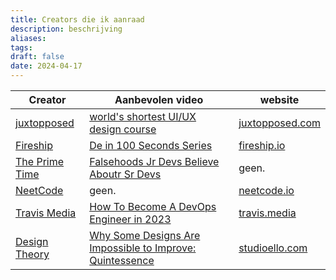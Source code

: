 ```yaml
---
title: Creators die ik aanraad
description: beschrijving
aliases: 
tags: 
draft: false
date: 2024-04-17
---
```


| Creator                                                     | Aanbevolen video                                                                                                          | website                                         |
| ----------------------------------------------------------- | ------------------------------------------------------------------------------------------------------------------------- | ----------------------------------------------- |
| [juxtopposed](https://www.youtube.com/@juxtopposed)         | [world's shortest UI/UX design course](https://www.youtube.com/watch?v=wIuVvCuiJhU)                                       | [juxtopposed.com](https://www.juxtopposed.com/) |
| [Fireship](https://www.youtube.com/@Fireship)               | [De in 100 Seconds Series](https://www.youtube.com/watch?v=rrB13utjYV4&list=PL0vfts4VzfNiI1BsIK5u7LpPaIDKMJIDN&index=106) | [fireship.io](https://fireship.io/)             |
| [The Prime Time](https://www.youtube.com/@ThePrimeTimeagen) | [Falsehoods Jr Devs Believe Aboutr Sr Devs](https://youtu.be/Vo7KOqR27xE?si=SgRPSUI9K3ZTK_Zh)                             | geen.                                           |
| [NeetCode](https://www.youtube.com/@NeetCode)               | geen.                                                                                                                     | [neetcode.io](https://neetcode.io/)             |
| [Travis Media](https://www.youtube.com/@TravisMedia)        | [How To Become A DevOps Engineer in 2023](https://www.youtube.com/watch?v=IiuWlqabx9M)                                    | [travis.media](https://travis.media/)           |
| [Design Theory](https://www.youtube.com/@Design.Theory)     | [Why Some Designs Are Impossible to Improve: Quintessence](https://www.youtube.com/watch?v=DEg5u1kyNEs)                   | [studioello.com](https://www.studioello.com)    |
